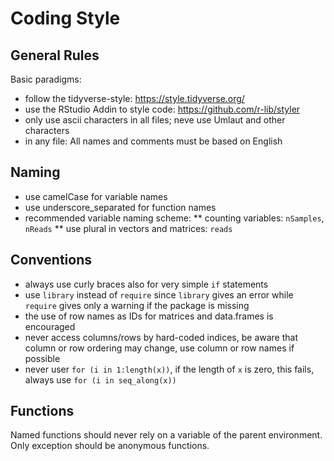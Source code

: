 # Coding Style

## General Rules
Basic paradigms:

* follow the tidyverse-style: https://style.tidyverse.org/
* use the RStudio Addin to style code: https://github.com/r-lib/styler
* only use ascii characters in all files; neve use Umlaut and other characters
* in any file: All names and comments must be based on English


## Naming

* use camelCase for variable names
* use underscore_separated for function names
* recommended variable naming scheme:
** counting variables: `nSamples`, `nReads`
** use plural in vectors and matrices: `reads`


## Conventions

* always use curly braces also for very simple `if` statements
* use `library` instead of `require` since `library` gives an error while `require` gives only a warning if the package is missing
* the use of row names as IDs for matrices and data.frames is encouraged
* never access columns/rows by hard-coded indices, be aware that column or row ordering may change, use column or row names if possible
* never user `for (i in 1:length(x))`, if the length of `x` is zero, this fails, always use `for (i in seq_along(x))`


## Functions

Named functions should never rely on a variable of the parent environment. Only exception should be anonymous functions.
